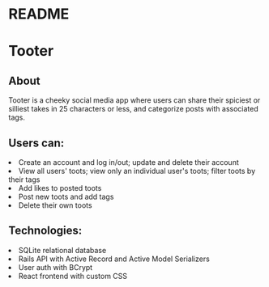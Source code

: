 # README

<h1>Tooter</h1>

<h2>About</h2>
Tooter is a cheeky social media app where users can share their spiciest or silliest takes in 25 characters or less, and categorize posts with associated tags.

<h2>Users can:</h2>

<li> Create an account and log in/out; update and delete their account</li>
<li> View all users' toots; view only an individual user's toots; filter toots by their tags</li>
<li> Add likes to posted toots</li>
<li> Post new toots and add tags</li>
<li> Delete their own toots</li>

<h2>Technologies: </h2>
<li> SQLite relational database</li>
<li> Rails API with Active Record and Active Model Serializers</li>
<li> User auth with BCrypt</li>
<li> React frontend with custom CSS</li>
